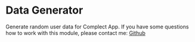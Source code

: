 # Data Generator
Generate random user data for Complect App.
If you have some questions how to work with this module, please contact me: [Github](https://github.com/gololobov-dev)
